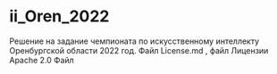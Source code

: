 # ii_Oren_2022
Решение на задание чемпионата по искусственному интеллекту 
Оренбургской области 2022 год.
Файл License.md , файл Лицензии Apache 2.0
Файл
